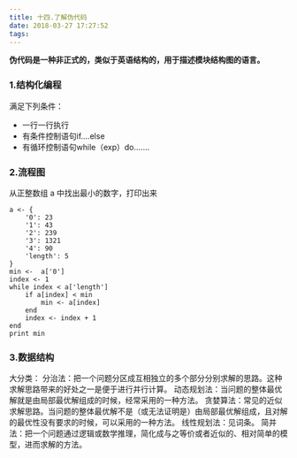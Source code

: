 ```yaml
---
title: 十四.了解伪代码
date: 2018-03-27 17:27:52
tags:
---
```

**伪代码是一种非正式的，类似于英语结构的，用于描述模块结构图的语言。**

### 1.结构化编程
满足下列条件：
- 一行一行执行
- 有条件控制语句if....else
- 有循环控制语句while（exp）do.......

### 2.流程图
从正整数组 a 中找出最小的数字，打印出来
```
a <- {
    '0': 23
    '1': 43
    '2': 239
    '3': 1321
    '4': 90
    'length': 5
}
min <-  a['0']
index <- 1
while index < a['length']
    if a[index] < min
        min <- a[index]
    end
    index <- index + 1
end
print min
```

### 3.数据结构
大分类：
分治法：把一个问题分区成互相独立的多个部分分别求解的思路。这种求解思路带来的好处之一是便于进行并行计算。
动态规划法：当问题的整体最优解就是由局部最优解组成的时候，经常采用的一种方法。
贪婪算法：常见的近似求解思路。当问题的整体最优解不是（或无法证明是）由局部最优解组成，且对解的最优性没有要求的时候，可以采用的一种方法。
线性规划法：见词条。
简并法：把一个问题通过逻辑或数学推理，简化成与之等价或者近似的、相对简单的模型，进而求解的方法。